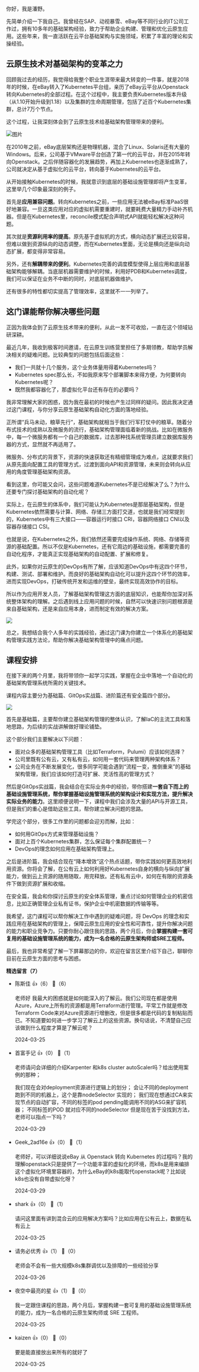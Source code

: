 你好，我是潘野。

先简单介绍一下我自己。我曾经在SAP、动视暴雪、eBay等不同行业的IT公司工作过，拥有10多年的基础架构经验，致力于帮助企业构建、管理和优化云原生应用。这些年来，我一直活跃在云平台基础架构与实施领域，积累了丰富的理论和实操经验。

## 云原生技术对基础架构的变革之力

回顾我过去的经历，我觉得给我整个职业生涯带来最大转变的一件事，就是2018年的时候，在eBay转入了Kubernetes平台组，亲历了eBay云平台从Openstack转向Kubernetes的全部过程。在这个过程中，我主要负责Kubernetes版本升级（从1.10开始升级到1.18）以及集群的生命周期管理，包括了近百个Kubernetes集群，总计7万个节点。

这个过程，让我深刻体会到了云原生技术给基础架构管理带来的便利。

![图片](https://static001.geekbang.org/resource/image/6d/7e/6dd3cd64888981bf1ca8f4e4756c3d7e.png?wh=1820x1146)

在2010年之前，eBay底层架构还是物理机器，混合了Linux、Solaris还有大量的Windows。后来，公司基于VMware平台创造了第一代的云平台，并在2015年转向Openstack。之后伴随容器化的发展趋势，再加上Kubernetes也逐渐成熟了，公司就决定从基于虚拟化的云平台，转向基于Kubernetes的云平台。

从开始接触Kubernetes的时候，我就意识到底层的基础设施管理即将产生变革，这里举几个印象最深刻的例子。

首先是**应用兼容问题**。转向Kubernetes之前，一些应用无法被eBay标准PaaS很好地兼容。一旦这类应用对应的虚拟机需要重建时，就要耗费大量精力手动补齐机器。但是在Kubernetes里，reconcile模式配合声明式API就能轻松解决这种问题。

其次就是**资源利用率的提高**。原先基于虚拟机的方式，横向动态扩展还比较容易，但难以做到资源纵向的动态调整，而在Kubernetes里面，无论是横向还是纵向动态扩展，都变得非常容易。

另外，还有**解耦带来的便利**。Kubernetes完善的调度模型使得上层应用和底层基础架构能够解耦。当底层机器需要维护的时候，利用好PDB和Kubernetes调度，我们可以保证在业务不中断的同时，对底层机器做维护。

还有很多的特性都切实提高了管理效率，这里就不一一列举了。

## 这门课能帮你解决哪些问题

正因为我体会到了云原生技术带来的便利，从此一发不可收拾，一直在这个领域钻研深耕。

最近几年，我收到极客时间邀请，在云原生训练营里担任了多期领教，帮助学员解决相关的疑难问题。比较典型的问题包括后面这些：

- 我们一共就十几个服务，这个业务体量用得着Kubernetes吗？
- Kubernetes spec那么长，不如我原来写个部署脚本来得方便，为何要转向Kubernetes呢？
- 既然我都容器化了，那虚拟化平台还有存在的必要吗？

我非常理解大家的困惑，因为我在最初的时候也产生过同样的疑问。因此我决定通过这门课程，与你分享云原生基础架构自动化方面的落地经验。

正所谓“兵马未动，粮草先行”，基础架构就相当于我们行军打仗中的粮草。随着分布式技术的成熟以及微服务的流行，基础架构管理面临着新的挑战。比如在微服务中，每一个微服务都有一个自己的数据库，过去那种找系统管理员建立数据库服务器的方式，显然就不再适用了。

微服务、分布式的背景下，资源的快速获取还有精细管理成为难点，这就要求我们从原先面向配置工具的管理方式，过渡到面向API和资源管理，未来则会转向从应用的角度管理基础架构资源。

看到这里，你可能又会问，这些问题难道Kubernetes不是已经解决了么？为什么还要专门探讨基础架构的自动化呢？

实际上，在云原生的体系中，我们可能认为Kubernetes是那层基础架构，但是Kubernetes依然需要与计算、网络、存储三方面打交道，也就是我们经常提到的，Kubernetes中有三大接口——容器运行时接口 CRI，容器网络接口 CNI以及容器存储接口 CSI。

也就是说，在Kubernetes之外，我们依然还需要完成操作系统、网络、存储等资源的基础配置。所以不仅是Kubernetes，还有它周边的基础设施，都需要完善的自动化程序，才能真正实现基础架构的自动配置、扩展和修复。

此外，如果你对云原生的DevOps有所了解，应该知道DevOps中有这四个环节，构建、测试、部署和维护。而良好的基础架构自动化可以提升这四个环节的效率，进而实现DevOps，打破传统开发和运维的壁垒，最终实现高效协作的目标。

所以作为应用开发人员，了解基础架构管理这方面的底层知识，也能帮你加深对系统整体架构的理解。之后遇到线上应用问题的时候，自然可以快速识别问题根源是来自基础架构，还是来自应用本身，进而制定有效的解决方案。

![](https://static001.geekbang.org/resource/image/25/d7/257b8742c62f2fac501145ca051e34d7.jpg?wh=3900x2194)

总之，我想结合我个人多年的实践经验，通过这门课为你建立一个体系化的基础架构管理实践方法论，帮助你解决基础架构管理中的痛点问题。

## 课程安排

在接下来的两个月里，我将带领你一起学习实践，掌握在企业中落地一个自动化的基础架构管理系统所需的关键技术。

课程内容主要分为基础篇、GitOps实战篇、进阶篇还有安全篇四个部分。

![](https://static001.geekbang.org/resource/image/yy/29/yya3e523a2d539b1c3ce128d06ec3729.jpg?wh=2871x2023)

首先是基础篇，主要帮你建立基础架构管理的整体认识，了解IaC的主流工具和落地思路，为后续的实战讲解做好理论铺垫。

这个部分我们主要解决以下问题：

- 面对众多的基础架构管理工具（比如Terraform，Pulumi）应该如何选择？
- 公司里既有公有云，又有私有云，如何用一套代码来管理两种架构体系？
- 公司业务在不断发展变化，很多同学可能会遇到“流程一变，推倒重来”的基础架构管理，我们应该如何打造可扩展、灵活性高的管理方式？

然后是GitOps实战篇，我会结合在实际业务中的经验，带你搭建**一套自下而上的基础设施管理系统，帮你掌握基础设施管理系统的架构设计和实现方法，提升解决实际业务的能力**。这里顺便说明一下，课程中我们会涉及大量的API与开源工具，但是我们的重心是借助这些工具，帮你建立解决问题的思路。

学完这个部分，很多工作里的问题都会迎刃而解，比如：

- 如何用GitOps方式来管理基础设施？
- 面对上百个Kubernetes集群，怎么保证每个集群配置统一？
- DevOps的理念如何应用在基础架构管理上。

之后是进阶篇，我会结合现在“降本增效”这个热点话题，带你实践如何更高效地利用资源。你将会了解，在公有云上如何利用好Kubernetes自身的横向与纵向扩展能力，做到云上资源的随用随取，用完释放。还有私有云中，如何在有限的资源条件下做到资源扩展和收缩。

在安全篇，我会和你探讨云原生的安全体系管理，重点讨论如何管理企业的机密信息，比如正确管理企业私有证书，保护企业中机密数据的传输等等。

我希望，这门课程可以帮你解决工作中遇到的疑难问题，将 DevOps 的理念和实践应用在基础架构的管理上，保障云原生应用的安全性和可靠性，提升你解决问题的能力和职业竞争力。只要你耐心跟住我的思路，两个月后，你会**掌握构建一套可复用的基础设施管理系统的能力，成为一名合格的云原生架构师或SRE工程师。**

最后，我也非常希望了解一下屏幕那边的你，欢迎在留言区里介绍下自己，聊聊你目前在云原生方面的思考与困惑。
<div><strong>精选留言（7）</strong></div><ul>
<li><span>陈斯佳</span> 👍（6） 💬（6）<p>老师好 我最大的困惑就是如何能深入的了解云。我们公司现在都是使用 Azure，Azure上所有的资源都是用Terraform进行管理。平常工作就是修改Terraform Code来对Azure资源进行增删改，但是很多都是代码的复制粘贴而已。不知道要如何进一步学习了解云上的这些资源。换句话说，不清楚自己应该做到什么程度才算是了解云呢？</p>2024-03-25</li><br/><li><span>首富手记</span> 👍（0） 💬（1）<p>老师请问会详细的介绍Karpenter 和k8s cluster autoScaler吗？给出使用案例的那种；

我们现在会对deployment资源进行逻辑上的划分；
会让不同的deployment 跑到不同的机器上，这个是靠nodeSelector 实现的；
我们现在想通过CA来实现节点的自动扩容，不同的标签的pod pending能调用不同的ASG来扩容机器；
不同标签的POD 就对应不同的nodeSelector
但是现在苦于没找到方法，老师可以指点一下吗？</p>2024-03-29</li><br/><li><span>Geek_2ad16e</span> 👍（0） 💬（1）<p>老师好，可以详细说说eBay 从 Openstack 转向 Kubernetes 的过程吗？我的理解openstack只是提供了一个功能丰富的虚拟化的环境，而k8s是用来编排这个虚拟化环境里容器的，为什么eBay的k8s能取代openstack呢？比如说k8s也没有自带虚拟化呀？</p>2024-03-29</li><br/><li><span>shark</span> 👍（0） 💬（1）<p>请问这里面有讲到混合云的应用解决方案吗？比如应用在公有云上，数据在私有云上</p>2024-03-25</li><br/><li><span>请务必优秀</span> 👍（1） 💬（0）<p>老师会不会有一些大规模k8s集群调优以及排障的一些经验分享</p>2024-03-26</li><br/><li><span>夜空中最亮的星</span> 👍（1） 💬（0）<p>我一定跟住课程的思路，两个月后，掌握构建一套可复用的基础设施管理系统的能力，成为一名合格的云原生架构师或 SRE 工程师。</p>2024-03-25</li><br/><li><span>kaizen</span> 👍（0） 💬（0）<p>要是能直接放出来所有的就好了</p>2024-03-25</li><br/>
</ul>